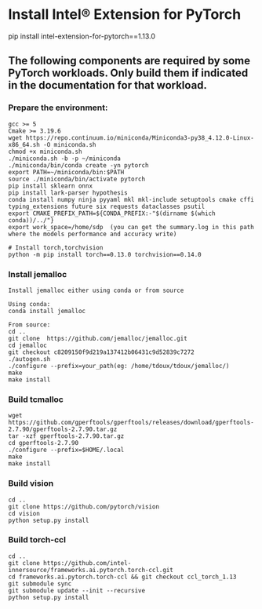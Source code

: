 # Install Intel® Extension for PyTorch
pip install intel-extension-for-pytorch==1.13.0

## The following components are required by some PyTorch workloads. Only build them if indicated in the documentation for that workload. 

### Prepare the environment:
    gcc >= 5
    Cmake >= 3.19.6
    wget https://repo.continuum.io/miniconda/Miniconda3-py38_4.12.0-Linux-x86_64.sh -O miniconda.sh
    chmod +x miniconda.sh
    ./miniconda.sh -b -p ~/miniconda
    ./miniconda/bin/conda create -yn pytorch
    export PATH=~/miniconda/bin:$PATH
    source ./miniconda/bin/activate pytorch
    pip install sklearn onnx
    pip install lark-parser hypothesis
    conda install numpy ninja pyyaml mkl mkl-include setuptools cmake cffi typing_extensions future six requests dataclasses psutil
    export CMAKE_PREFIX_PATH=${CONDA_PREFIX:-"$(dirname $(which conda))/../"}
    export work_space=/home/sdp  (you can get the summary.log in this path where the models performance and accuracy write) 
    
    # Install torch,torchvision
    python -m pip install torch==0.13.0 torchvision==0.14.0
    
### Install jemalloc
    Install jemalloc either using conda or from source

    Using conda:
    conda install jemalloc

    From source:
    cd ..
    git clone  https://github.com/jemalloc/jemalloc.git    
    cd jemalloc
    git checkout c8209150f9d219a137412b06431c9d52839c7272
    ./autogen.sh
    ./configure --prefix=your_path(eg: /home/tdoux/tdoux/jemalloc/)
    make
    make install

### Build tcmalloc 
    wget https://github.com/gperftools/gperftools/releases/download/gperftools-2.7.90/gperftools-2.7.90.tar.gz
    tar -xzf gperftools-2.7.90.tar.gz 
    cd gperftools-2.7.90
    ./configure --prefix=$HOME/.local
    make
    make install

### Build vision
    cd ..
    git clone https://github.com/pytorch/vision
    cd vision
    python setup.py install

### Build torch-ccl 
    cd ..
    git clone https://github.com/intel-innersource/frameworks.ai.pytorch.torch-ccl.git
    cd frameworks.ai.pytorch.torch-ccl && git checkout ccl_torch_1.13
    git submodule sync 
    git submodule update --init --recursive
    python setup.py install 

